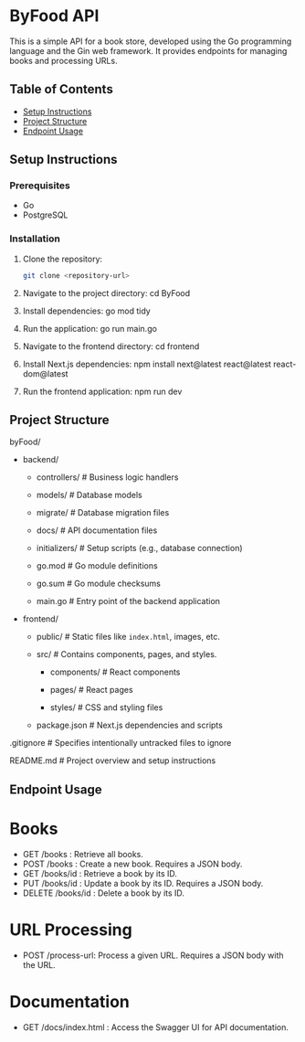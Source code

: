 # ByFood API

This is a simple API for a book store, developed using the Go programming language and the Gin web framework. It provides endpoints for managing books and processing URLs.

## Table of Contents

- [Setup Instructions](#setup-instructions)
- [Project Structure](#project-structure)
- [Endpoint Usage](#endpoint-usage)

## Setup Instructions

### Prerequisites

- Go
- PostgreSQL

### Installation

1. Clone the repository:
   ```bash
   git clone <repository-url>
2. Navigate to the project directory:
  cd ByFood

3. Install dependencies:
go mod tidy

4. Run the application:
   go run main.go

5. Navigate to the frontend directory:
   cd frontend

6. Install Next.js dependencies:
   npm install next@latest react@latest react-dom@latest

8. Run the frontend application:
   npm run dev


## Project Structure

byFood/

 - backend/
 
   - controllers/       # Business logic handlers
   
   - models/            # Database models
   
   - migrate/           # Database migration files
   
   - docs/              # API documentation files
   
   - initializers/      # Setup scripts (e.g., database connection)
   
   - go.mod             # Go module definitions
   
   - go.sum             # Go module checksums
   
   - main.go            # Entry point of the backend application
   
  
 - frontend/
 
   - public/            # Static files like `index.html`, images, etc.
   
   - src/               # Contains components, pages, and styles.
   
      - components/    # React components
      
      - pages/         # React pages
      
      - styles/        # CSS and styling files
      
   - package.json       # Next.js dependencies and scripts
   
 .gitignore             # Specifies intentionally untracked files to ignore
 
 README.md              # Project overview and setup instructions
 


  ## Endpoint Usage

# Books
- GET /books : 
  Retrieve all books.
- POST /books : 
  Create a new book. Requires a JSON body.
- GET /books/id : 
  Retrieve a book by its ID.
- PUT /books/id :
  Update a book by its ID. Requires a JSON body.
- DELETE /books/id :
  Delete a book by its ID.
  
# URL Processing
- POST /process-url:
  Process a given URL. Requires a JSON body with the URL.
  
# Documentation
- GET /docs/index.html :
 Access the Swagger UI for API documentation.
 
   
